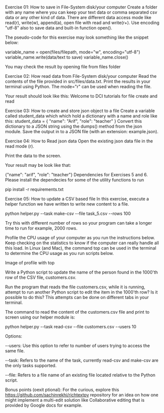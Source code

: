 Exercise 01: 
How to save in File-System disk/your computer
Create a folder with any name where you can keep your text data or comma separated csv data or any other kind of data. 
There are different data access mode like read(r), write(w), append(a), open file with read and write(r+). Use encoding
"utf-8" also to save data and built-in function open().

The pseudo-code for this exercise may look something like the snippet below:

variable_name = open(files/filepath, mode="w", encoding="utf-8")
variable_name.write(data/text to save)
variable_name.close()

You may check the result by opening file from files folder

Exercise 02: How read data from File-System disk/your computer
Read the contents of the file provided in src/files/data.txt. Print the results in your terminal using Python. 
The mode="r" can be used when reading the file.

Your result should look like this:
Welcome to DCI tutorials for file create and read

Exercise 03: 
How to create and store json object to a file
Create a variable called student_data which which hold a dictionary with a name and role 
like this: student_data = { "name": "Arif", "role": "teacher" }
Convert this dictionary to a JSON string using the dumps() method from the json module.
Save the output in to a JSON file (with an extension: example.json).

Exercise 04:
How to Read json data
Open the existing json data file in the read mode (r).

Print the data to the screen.

Your result may be look like that:

{"name": "arif", "role": "teacher"}
Dependencies for Exercises 5 and 6.
Please install the dependecies for some of the utility functions to run

pip install -r requirements.txt

Exercise 05: 
How to update a CSV based file
In this exercise, execute a helper function we have written to write new content to a file.

python helper.py --task make-csv --file task_5.csv --rows 100

Try this with different number of rows so your program can take a longer time to run for example, 2000 rows.

Profile the CPU usage of your computer as you run the instructions below. Keep checking on the statistics 
to know if the computer can really handle all this load. In Linux (and Mac), the command top can be used in the 
terminal to determine the CPU usage as you run scripts below.

Image of profile with top

Write a Python script to update the name of the person found in the 1000'th row of the CSV file, customers.csv.

Run the program that reads the file customers.csv, while it is running, attempt to run another Python script to edit 
the item in the 1000'th row? Is it possible to do this? This attempts can be done on different tabs in your terminal.

The command to read the content of the customers.csv file and print to screen using our helper module is:

python helper.py --task read-csv --file customers.csv --users 10

Options:

--users: Use this option to refer to number of users trying to access the same file.

--task: Refers to the name of the task, currently read-csv and make-csv are the only tasks supported.

--file: Refers to a file name of an existing file located relative to the Python script.

Bonus points (oexit
ptional): For the curious, explore this https://github.com/sachinrekhi/richtextpy repository for an 
idea on how one might implement a multi-edit solution like Collaborative editing that is provided by Google docs for 
example.